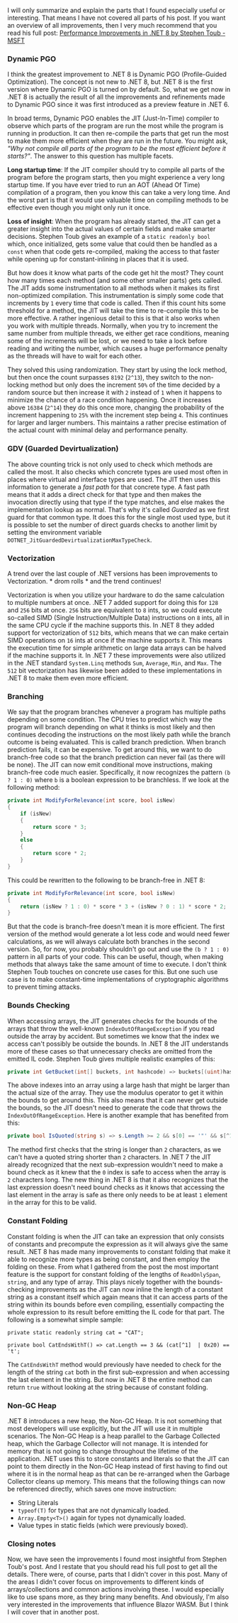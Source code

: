 I will only summarize and explain the parts that I found especially useful or interesting. That means I have not covered all parts of his post. If you want an overview of all improvements, then I very much recommend that you read his full post: [Performance Improvements in .NET 8 by Stephen Toub - MSFT](https://devblogs.microsoft.com/dotnet/performance-improvements-in-net-8/)

### Dynamic PGO
I think the greatest improvement to .NET 8 is Dynamic PGO (Profile-Guided Optimization). The concept is not new to .NET 8, but .NET 8 is the first version where Dynamic PGO is turned on by default. So, what we get now in .NET 8 is actually the result of all the improvements and refinements made to Dynamic PGO since it was first introduced as a preview feature in .NET 6.

In broad terms, Dynamic PGO enables the JIT (Just-In-Time) compiler to observe which parts of the program are run the most while the program is running in production. It can then re-compile the parts that get run the most to make them more efficient when they are run in the future. You might ask, *"Why not compile all parts of the program to be the most efficient before it starts?"*. The answer to this question has multiple facets.

**Long startup time**: 
If the JIT compiler should try to compile all parts of the program before the program starts, then you might experience a very long startup time. If you have ever tried to run an AOT (Ahead Of Time) compilation of a program, then you know this can take a very long time. And the worst part is that it would use valuable time on compiling methods to be effective even though you might only run it once.

**Loss of insight**: 
When the program has already started, the JIT can get a greater insight into the actual values of certain fields and make smarter decisions. Stephen Toub gives an example of a `static readonly bool` which, once initialized, gets some value that could then be handled as a `const` when that code gets re-compiled, making the access to that faster while opening up for constant-inlining in places that it is used.

But how does it know what parts of the code get hit the most? They count how many times each method (and some other smaller parts) gets called. The JIT adds some instrumentation to all methods when it makes its first non-optimized compilation. This instrumentation is simply some code that increments by `1` every time that code is called. Then if this count hits some threshold for a method, the JIT will take the time to re-compile this to be more effective. A rather ingenious detail to this is that it also works when you work with multiple threads. Normally, when you try to increment the same number from multiple threads, we either get race conditions, meaning some of the increments will be lost, or we need to take a lock before reading and writing the number, which causes a huge performance penalty as the threads will have to wait for each other.

They solved this using randomization. They start by using the lock method, but then once the count surpasses `8192` (`2^13`), they switch to the non-locking method but only does the increment `50%` of the time decided by a random source but then increase it with `2` instead of `1` when it happens to minimize the chance of a race condition happening. Once it increases above `16384` (`2^14`) they do this once more, changing the probability of the increment happening to `25%` with the increment step being `4`. This continues for larger and larger numbers. This maintains a rather precise estimation of the actual count with minimal delay and performance penalty.

### GDV (Guarded Devirtualization)
The above counting trick is not only used to check which methods are called the most. It also checks which concrete types are used most often in places where virtual and interface types are used. The JIT then uses this information to generate a *fast path* for that concrete type. A fast path means that it adds a direct check for that type and then makes the invocation directly using that type if the type matches, and else makes the implementation lookup as normal. That's why it's called *Guarded* as we first guard for that common type. It does this for the single most used type, but it is possible to set the number of direct guards checks to another limit by setting the environment variable `DOTNET_JitGuardedDevirtualizationMaxTypeCheck`.

### Vectorization 
A trend over the last couple of .NET versions has been improvements to Vectorization. \* drom rolls \* and the trend continues!

Vectorization is when you utilize your hardware to do the same calculation to multiple numbers at once. .NET 7 added support for doing this for `128` and `256` bits at once. `256` bits are equivalent to `8` ints, so we could execute so-called SIMD (Single Instruction/Multiple Data) instructions on `8` ints, all in the same CPU cycle if the machine supports this. In .NET 8 they added support for vectorization of `512` bits, which means that we can make certain SIMD operations on `16` ints at once if the machine supports it. This means the execution time for simple arithmetic on large data arrays can be halved if the machine supports it. In .NET 7 these improvements were also utilized in the .NET standard `System.Linq` methods `Sum`, `Average`, `Min`, and `Max`. The `512` bit vectorization has likewise been added to these implementations in .NET 8 to make them even more efficient.

### Branching
We say that the program branches whenever a program has multiple paths depending on some condition. The CPU tries to predict which way the program will branch depending on what it thinks is most likely and then continues decoding the instructions on the most likely path while the branch outcome is being evaluated. This is called branch prediction. When branch prediction fails, it can be expensive. To get around this, we want to do branch-free code so that the branch prediction can never fail (as there will be none). The JIT can now emit conditional move instructions, making branch-free code much easier. Specifically, it now recognizes the pattern `(b ? 1 : 0)` where `b` is a boolean expression to be branchless. If we look at the following method:
```csharp
private int ModifyForRelevance(int score, bool isNew)
{
    if (isNew)
    {
        return score * 3;
    }
    else
    {
        return score * 2;
    }
}
```
This could be rewritten to the following to be branch-free in .NET 8:
```csharp
private int ModifyForRelevance(int score, bool isNew)
{
    return (isNew ? 1 : 0) * score * 3 + (isNew ? 0 : 1) * score * 2;
}
```
But that the code is branch-free doesn't mean it is more efficient. The first version of the method would generate a lot less code and would need fewer calculations, as we will always calculate both branches in the second version. So, for now, you probably shouldn't go out and use the `(b ? 1 : 0)` pattern in all parts of your code. This can be useful, though, when making methods that always take the same amount of time to execute. I don't think Stephen Toub touches on concrete use cases for this. But one such use case is to make constant-time implementations of cryptographic algorithms to prevent timing attacks.

### Bounds Checking
When accessing arrays, the JIT generates checks for the bounds of the arrays that throw the well-known `IndexOutOfRangeException` if you read outside the array by accident. But sometimes we know that the index we access can't possibly be outside the bounds. In .NET 8 the JIT understands more of these cases so that unnecessary checks are omitted from the emitted IL code. Stephen Toub gives multiple realistic examples of this:
```csharp
private int GetBucket(int[] buckets, int hashcode) => buckets[(uint)hashcode % buckets.Length];
```
The above indexes into an array using a large hash that might be larger than the actual size of the array. They use the modulus operator to get it within the bounds to get around this. This also means that it can never get outside the bounds, so the JIT doesn't need to generate the code that throws the `IndexOutOfRangeException`. Here is another example that has benefited from this:
```csharp
private bool IsQuoted(string s) => s.Length >= 2 && s[0] == '"' && s[^1] == '"';
```
The method first checks that the string is longer than `2` characters, as we can't have a quoted string shorter than `2` characters. In .NET 7 the JIT already recognized that the next sub-expression wouldn't need to make a bound check as it knew that the `0` index is safe to access when the array is `2` characters long. The new thing in .NET 8 is that it also recognizes that the last expression doesn't need bound checks as it knows that accessing the last element in the array is safe as there only needs to be at least `1` element in the array for this to be valid.

### Constant Folding
Constant folding is when the JIT can take an expression that only consists of constants and precompute the expression as it will always give the same result. .NET 8 has made many improvements to constant folding that make it able to recognize more types as being constant, and then employ the folding on these. From what I gathered from the post the most important feature is the support for constant folding of the lengths of `ReadOnlySpan`, `string`, and any type of array. This plays nicely together with the bounds-checking improvements as the JIT can now inline the length of a constant string as a constant itself which again means that it can access parts of the string within its bounds before even compiling, essentially compacting the whole expression to its result before emitting the IL code for that part. The following is a somewhat simple sample:
```
private static readonly string cat = "CAT";

private bool CatEndsWithT() => cat.Length == 3 && (cat[^1]  | 0x20) == 't';
```
The `CatEndsWithT` method would previously have needed to check for the length of the string `cat` both in the first sub-expression and when accessing the last element in the string. But now in .NET 8 the entire method can return `true` without looking at the string because of constant folding.

### Non-GC Heap
.NET 8 introduces a new heap, the Non-GC Heap. It is not something that most developers will use explicitly, but the JIT will use it in multiple scenarios. The Non-GC Heap is a heap parallel to the Garbage Collected heap, which the Garbage Collector will not manage. It is intended for memory that is not going to change throughout the lifetime of the application. .NET uses this to store constants and literals so that the JIT can point to them directly in the Non-GC Heap instead of first having to find out where it is in the normal heap as that can be re-arranged when the Garbage Collector cleans up memory. This means that the following things can now be referenced directly, which saves one move instruction:
- String Literals
- `typeof(T)` for types that are not dynamically loaded.
- `Array.Empty<T>()` again for types not dynamically loaded.
- Value types in static fields (which were previously boxed).

### Closing notes
Now, we have seen the improvements I found most insightful from Stephen Toub's post. And I restate that you should read his full post to get all the details. There were, of course, parts that I didn't cover in this post. Many of the areas I didn't cover focus on improvements to different kinds of arrays/collections and common actions involving these. I would especially like to use spans more, as they bring many benefits. And obviously, I'm also very interested in the improvements that influence Blazor WASM. But I think I will cover that in another post. 
